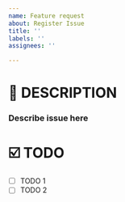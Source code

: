 ```yaml
---
name: Feature request
about: Register Issue
title: ''
labels: ''
assignees: ''

---
```



# 📝 DESCRIPTION
### Describe issue here

# ☑️ TODO
- [ ] TODO 1
- [ ] TODO 2
